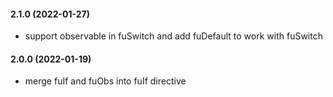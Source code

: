 #### 2.1.0 (2022-01-27)

* support observable in fuSwitch and add fuDefault to work with fuSwitch

#### 2.0.0 (2022-01-19)

* merge fuIf and fuObs into fuIf directive
